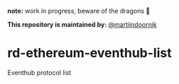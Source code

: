 **note:** work in progress, beware of the dragons 🐉 

**This repository is maintained by:** [@martijndoornik](https://github.com/martijndoornik)

# rd-ethereum-eventhub-list
Eventhub protocol list
